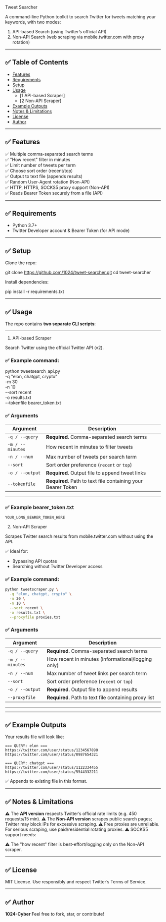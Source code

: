 Tweet Searcher

A command-line Python toolkit to search Twitter for tweets matching your keywords, with two modes:

1)  API-based Search (using Twitter’s official API)  
2)  Non-API Search (web scraping via mobile.twitter.com with proxy rotation)

---

## ✅ Table of Contents

- [Features](#-features)
- [Requirements](#-requirements)
- [Setup](#-setup)
- [Usage](#-usage)
  - [1️ API-based Scraper]
  - [2️ Non-API Scraper]
- [Example Outputs](#-example-outputs)
- [Notes & Limitations](#-notes--limitations)
- [License](#-license)
- [Author](#-author)

---

## ✅ Features

✅ Multiple comma-separated search terms  
✅ "How recent" filter in minutes  
✅ Limit number of tweets per term  
✅ Choose sort order (recent/top)  
✅ Output to text file (appends results)  
✅ Random User-Agent rotation (Non-API)  
✅ HTTP, HTTPS, SOCKS5 proxy support (Non-API)  
✅ Reads Bearer Token securely from a file (API)  

---

## ✅ Requirements

- Python 3.7+
- Twitter Developer account & Bearer Token (for API mode)

---

## ✅ Setup

Clone the repo:


git clone https://github.com/1024/tweet-searcher.git
cd tweet-searcher


Install dependencies:


pip install -r requirements.txt

---

## ✅ Usage

The repo contains **two separate CLI scripts**:

---

1)   API-based Scraper

Search Twitter using the official Twitter API (v2).

### ✅ Example command:


python tweetsearch_api.py \
  -q "elon, chatgpt, crypto" \
  -m 30 \
  -n 10 \
  --sort recent \
  -o results.txt \
  --tokenfile bearer_token.txt


### ✅ Arguments

| Argument         | Description                                                  |
| ---------------- | ------------------------------------------------------------ |
| `-q / --query`   | **Required**. Comma-separated search terms                   |
| `-m / --minutes` | How recent in minutes to filter tweets                       |
| `-n / --num`     | Max number of tweets per search term                         |
| `--sort`         | Sort order preference (`recent` or `top`)                    |
| `-o / --output`  | **Required**. Output file to append tweet links              |
| `--tokenfile`    | **Required**. Path to text file containing your Bearer Token |

---

### ✅ Example bearer\_token.txt

```
YOUR_LONG_BEARER_TOKEN_HERE
```


2)    Non-API Scraper

Scrapes Twitter search results from mobile.twitter.com without using the API.

✅ Ideal for:

* Bypassing API quotas
* Searching without Twitter Developer access

### ✅ Example command:

```bash
python tweetscraper.py \
  -q "elon, chatgpt, crypto" \
  -m 30 \
  -n 10 \
  --sort recent \
  -o results.txt \
  --proxyfile proxies.txt
```

### ✅ Arguments

| Argument         | Description                                           |
| ---------------- | ----------------------------------------------------- |
| `-q / --query`   | **Required**. Comma-separated search terms            |
| `-m / --minutes` | How recent in minutes (informational/logging only)    |
| `-n / --num`     | Max number of tweet links per search term             |
| `--sort`         | Sort order preference (`recent` or `top`)             |
| `-o / --output`  | **Required**. Output file to append results           |
| `--proxyfile`    | **Required**. Path to text file containing proxy list |

---
---

## ✅ Example Outputs

Your results file will look like:

```
=== QUERY: elon ===
https://twitter.com/user/status/1234567890
https://twitter.com/user/status/0987654321

=== QUERY: chatgpt ===
https://twitter.com/user/status/1122334455
https://twitter.com/user/status/5544332211
```

✅ Appends to existing file in this format.

---

## ✅ Notes & Limitations

⚠️ The **API version** respects Twitter’s official rate limits (e.g. 450 requests/15 min).
⚠️ The **Non-API version** scrapes public search pages; Twitter may block IPs for excessive scraping.
⚠️ Free proxies are unreliable. For serious scraping, use paid/residential rotating proxies.
⚠️ SOCKS5 support needs:


⚠️ The "how recent" filter is best-effort/logging only on the Non-API scraper.

---

## ✅ License

MIT License.
Use responsibly and respect Twitter’s Terms of Service.

---

## ✅ Author

**1024-Cyber**
Feel free to fork, star, or contribute!






